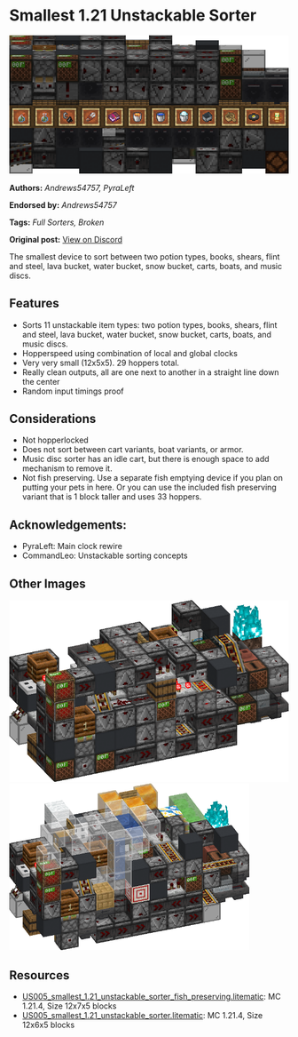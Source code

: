 # Smallest 1.21 Unstackable Sorter
<img alt="area_render_93_.png" src="images/area_render_93_.png?raw=1">

**Authors:** *Andrews54757, PyraLeft*

**Endorsed by:** *Andrews54757*

**Tags:** *Full Sorters, Broken*

**Original post:** [View on Discord](https://discord.com/channels/1375556143186837695/1396166653917790340)

The smallest device to sort between two potion types, books, shears, flint and steel, lava bucket, water bucket, snow bucket, carts, boats, and music discs.
## Features
- Sorts 11 unstackable item types: two potion types, books, shears, flint and steel, lava bucket, water bucket, snow bucket, carts, boats, and music discs.
- Hopperspeed using combination of local and global clocks
- Very very small (12x5x5). 29 hoppers total.
- Really clean outputs, all are one next to another in a straight line down the center
- Random input timings proof
## Considerations
- Not hopperlocked
- Does not sort between cart variants, boat variants, or armor.
- Music disc sorter has an idle cart, but there is enough space to add mechanism to remove it.
- Not fish preserving. Use a separate fish emptying device if you plan on putting your pets in here. Or you can use the included fish preserving variant that is 1 block taller and uses 33 hoppers.

## Acknowledgements:
- PyraLeft: Main clock rewire
- CommandLeo: Unstackable sorting concepts

## Other Images
<img src="images/area_render_92_.png?raw=1">

<img src="images/area_render_97_.png?raw=1" height="300px">

## Resources
- [US005_smallest_1.21_unstackable_sorter_fish_preserving.litematic](attachments/US005_smallest_1.21_unstackable_sorter_fish_preserving.litematic): MC 1.21.4, Size 12x7x5 blocks
- [US005_smallest_1.21_unstackable_sorter.litematic](attachments/US005_smallest_1.21_unstackable_sorter.litematic): MC 1.21.4, Size 12x6x5 blocks
